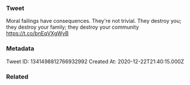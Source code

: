 ### Tweet
Moral failings have consequences. They're not trivial. They destroy you; they destroy your family; they destroy your community https://t.co/bnEqVXgWyB

### Metadata
Tweet ID: 1341498812766932992
Created At: 2020-12-22T21:40:15.000Z

### Related

